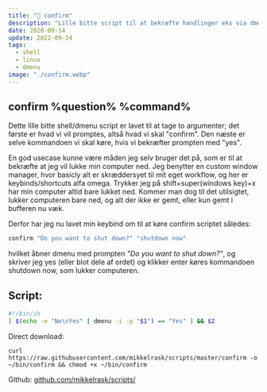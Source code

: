 ```yaml
---
title: "🫡 confirm"
description: "Lille bitte script til at bekræfte handlinger eks via dmenu"
date: 2020-09-14
update: 2022-09-14
tags:
  - shell
  - linux
  - dmenu
image: "./confirm.webp"
---
```


## confirm %question% %command%

Dette lille bitte shell/dmenu script er lavet til at tage to argumenter; det første er hvad vi vil promptes, altså hvad vi skal "confirm". Den næste er selve kommandoen vi skal køre, hvis vi bekræfter prompten med "yes".

En god usecase kunne være måden jeg selv bruger det på, som er til at bekræfte at jeg vil lukke min computer ned. Jeg benytter en custom window manager, hvor basicly alt er skræddersyet til mit eget workflow, og her er keybinds/shortcuts alfa omega. Trykker jeg på shift+super(windows key)+x har min computer altid bare lukket ned. Kommer man dog til det utilsigtet, lukker computeren bare ned, og alt der ikke er gemt, eller kun gemt i bufferen nu væk.

Derfor har jeg nu lavet min keybind om til at køre confirm scriptet således:

```bash
confirm "Do you want to shut down?" "shutdown now"
```

hvilket åbner dmenu med prompten _"Do you want to shut down?"_, og skriver jeg yes (eller blot dele af ordet) og klikker enter køres kommandoen shutdown now, som lukker computeren.

## Script:

```sh
#!/bin/sh
[ $(echo -e "No\nYes" | dmenu -i -p "$1") == "Yes" ] && $2
```

Direct download:

`curl https://raw.githubusercontent.com/mikkelrask/scripts/master/confirm -o ~/bin/confirm && chmod +x ~/bin/confirm`

Github: [github.com/mikkelrask/scripts/](https://raw.githubusercontent.com/mikkelrask/scripts/master/confirm)
